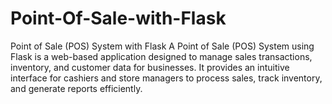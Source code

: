 # Point-Of-Sale-with-Flask
Point of Sale (POS) System with Flask A Point of Sale (POS) System using Flask is a web-based application designed to manage sales transactions, inventory, and customer data for businesses. It provides an intuitive interface for cashiers and store managers to process sales, track inventory, and generate reports efficiently.
